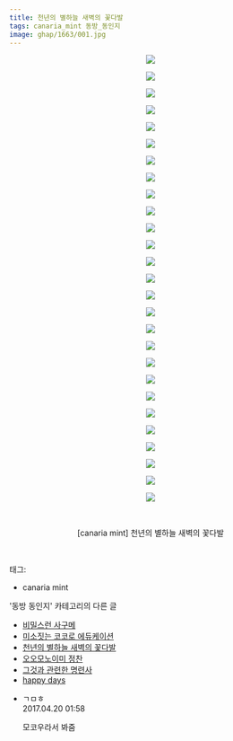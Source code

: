 ```yaml
---
title: 천년의 별하늘 새벽의 꽃다발
tags: canaria_mint 동방_동인지
image: ghap/1663/001.jpg
---
```

<div class="article">
<p style="text-align: center; clear: none; float: none;"><img src="{{ site.nasurl }}/ghap/1663/001.jpg"/></p>
<p style="text-align: center; clear: none; float: none;"><img src="{{ site.nasurl }}/ghap/1663/002.jpg"/></p>
<p style="text-align: center; clear: none; float: none;"><img src="{{ site.nasurl }}/ghap/1663/003.jpg"/></p>
<p style="text-align: center; clear: none; float: none;"><img src="{{ site.nasurl }}/ghap/1663/004.jpg"/></p>
<p style="text-align: center; clear: none; float: none;"><img src="{{ site.nasurl }}/ghap/1663/005.jpg"/></p>
<p style="text-align: center; clear: none; float: none;"><img src="{{ site.nasurl }}/ghap/1663/006.jpg"/></p>
<p style="text-align: center; clear: none; float: none;"><img src="{{ site.nasurl }}/ghap/1663/007.jpg"/></p>
<p style="text-align: center; clear: none; float: none;"><img src="{{ site.nasurl }}/ghap/1663/008.jpg"/></p>
<p style="text-align: center; clear: none; float: none;"><img src="{{ site.nasurl }}/ghap/1663/009.jpg"/></p>
<p style="text-align: center; clear: none; float: none;"><img src="{{ site.nasurl }}/ghap/1663/010.jpg"/></p>
<p style="text-align: center; clear: none; float: none;"><img src="{{ site.nasurl }}/ghap/1663/011.jpg"/></p>
<p style="text-align: center; clear: none; float: none;"><img src="{{ site.nasurl }}/ghap/1663/012.jpg"/></p>
<p style="text-align: center; clear: none; float: none;"><img src="{{ site.nasurl }}/ghap/1663/013.jpg"/></p>
<p style="text-align: center; clear: none; float: none;"><img src="{{ site.nasurl }}/ghap/1663/014.jpg"/></p>
<p style="text-align: center; clear: none; float: none;"><img src="{{ site.nasurl }}/ghap/1663/015.jpg"/></p>
<p style="text-align: center; clear: none; float: none;"><img src="{{ site.nasurl }}/ghap/1663/016.jpg"/></p>
<p style="text-align: center; clear: none; float: none;"><img src="{{ site.nasurl }}/ghap/1663/017.jpg"/></p>
<p style="text-align: center; clear: none; float: none;"><img src="{{ site.nasurl }}/ghap/1663/018.jpg"/></p>
<p style="text-align: center; clear: none; float: none;"><img src="{{ site.nasurl }}/ghap/1663/019.jpg"/></p>
<p style="text-align: center; clear: none; float: none;"><img src="{{ site.nasurl }}/ghap/1663/020.jpg"/></p>
<p style="text-align: center; clear: none; float: none;"><img src="{{ site.nasurl }}/ghap/1663/021.jpg"/></p>
<p style="text-align: center; clear: none; float: none;"><img src="{{ site.nasurl }}/ghap/1663/022.jpg"/></p>
<p style="text-align: center; clear: none; float: none;"><img src="{{ site.nasurl }}/ghap/1663/023.jpg"/></p>
<p style="text-align: center; clear: none; float: none;"><img src="{{ site.nasurl }}/ghap/1663/024.jpg"/></p>
<p style="text-align: center; clear: none; float: none;"><img src="{{ site.nasurl }}/ghap/1663/025.jpg"/></p>
<p style="text-align: center; clear: none; float: none;"><img src="{{ site.nasurl }}/ghap/1663/026.jpg"/></p>
<p style="text-align: center; clear: none; float: none;"><img src="{{ site.nasurl }}/ghap/1663/027.jpg"/></p>
<p style="text-align: center; clear: none; float: none;"><br/></p>
<p style="text-align: center; clear: none; float: none;">[canaria mint] 천년의 별하늘 새벽의 꽃다발</p>
<p><br/></p>
</div><div class="tagTrail">
<p>태그: </p>
<ul>
<li>canaria mint</li>
</ul>
</div><div class="another">
<p>'동방 동인지' 카테고리의 다른 글</p>
<ul>
<li><a href="/2016-08-18-ghap_1666">비밀스런 사구메</a></li>
<li><a href="/2016-08-18-ghap_1665">미소짓는 코코로 에듀케이션</a></li>
<li><a href="/2016-08-18-ghap_1663">천년의 별하늘 새벽의 꽃다발</a></li>
<li><a href="/2016-08-18-ghap_1662">오오모노이미 정찬</a></li>
<li><a href="/2016-08-17-ghap_1661">그것과 관련한 명련사</a></li>
<li><a href="/2016-08-17-ghap_1660">happy days</a></li>
</ul>
</div><div class="cb_module cb_fluid">
<div class="cb_wrt cb_profile">
<div class="comment">
<ul>
<li class="cb_thumb_off" id="comment14969771">
<div class="cb_comment_area">
<div class="cb_info_area">
<div class="cb_section">
<span class="cb_nick_name">ㄱㅁㅎ</span>
</div>
<div class="cb_section">
<span class="cb_date">2017.04.20 01:58 </span>
</div>
</div>
<div class="cb_dsc_comment">
<p class="cb_dsc">
											모코우라서 봐줌
										</p>
</div>
</div></li>
</ul>
</div>
</div><!-- commentList close -->
</div>